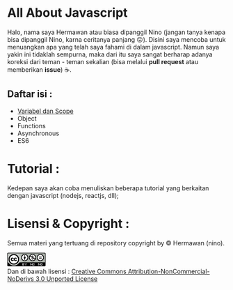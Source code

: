 # All About Javascript

Halo, nama saya Hermawan atau biasa dipanggil Nino (jangan tanya kenapa bisa dipanggil Nino, karna ceritanya panjang :stuck_out_tongue:).
Disini saya mencoba untuk menuangkan apa yang telah saya fahami di dalam javascript.
Namun saya yakin ini tidaklah sempurna, maka dari itu saya sangat berharap adanya koreksi dari teman - teman sekalian (bisa melalui **pull request** atau memberikan **issue**) :coffee:.

Daftar isi :
-----------
- [Variabel dan Scope](Scope.md)
- Object
- Functions
- Asynchronous
- ES6

Tutorial : 
==========
Kedepan saya akan coba menuliskan beberapa tutorial yang berkaitan dengan javascript (nodejs, reactjs, dll);

Lisensi & Copyright :
=====================
Semua materi yang tertuang di repository copyright by :copyright: Hermawan (nino).

![](./img/lisensi.png)  
Dan di bawah lisensi : [Creative Commons Attribution-NonCommercial-NoDerivs 3.0 Unported License](https://creativecommons.org/licenses/by-nc-nd/3.0/)